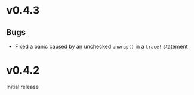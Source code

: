 # v0.4.3
## Bugs
* Fixed a panic caused by an unchecked `unwrap()` in a `trace!` statement

# v0.4.2
Initial release
